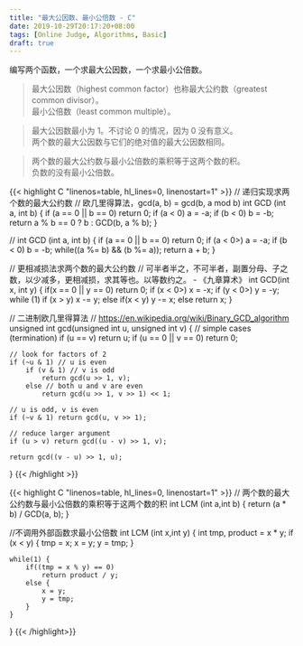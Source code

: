 ```yaml
---
title: "最大公因数、最小公倍数 - C"
date: 2019-10-29T20:17:20+08:00
tags: [Online Judge, Algorithms, Basic]
draft: true
---
```


<div class="diy-info">
编写两个函数，一个求最大公因数，一个求最小公倍数。<br/>
</div>

> 最大公因数（highest common factor）也称最大公约数（greatest common divisor）。<br/>
> 最小公倍数（least common multiple）。

> 最大公因数最小为 1。不讨论 0 的情况，因为 0 没有意义。<br/>
> 两个数的最大公因数与它们的绝对值的最大公因数相同。

> 两个数的最大公约数与最小公倍数的乘积等于这两个数的积。<br/>
> 负数的没有最小公倍数。

{{< highlight C "linenos=table, hl_lines=0, linenostart=1" >}}
// 递归实现求两个数的最大公约数
// 欧几里得算法，gcd(a, b) = gcd(b, a mod b)
int GCD (int a, int b)
{
    if (a == 0 || b == 0) return 0;
    if (a < 0) a = -a;
    if (b < 0) b = -b;
    return a % b == 0 ? b : GCD(b, a % b);
}

// 
int GCD (int a, int b)
{
    if (a == 0 || b == 0) return 0;
    if (a < 0>) a = -a;
    if (b < 0) b = -b;
    while((a %= b) && (b %= a));
	return a + b;
}

// 更相减损法求两个数的最大公约数
// 可半者半之，不可半者，副置分母、子之数，以少减多，更相减损，求其等也。以等数约之。 - 《九章算术》
int GCD(int x, int y)
{
    if(x == 0 || y == 0) return 0;
    if (x < 0>) x = -x;
    if (y < 0>) y = -y;
    while (1)
        if (x > y) x -= y;
        else if(x < y) y -= x;
        else return x;
}

// 二进制欧几里得算法
// https://en.wikipedia.org/wiki/Binary_GCD_algorithm
unsigned int gcd(unsigned int u, unsigned int v)
{
    // simple cases (termination)
    if (u == v) return u;
    if (u == 0 || v == 0) return 0;

    // look for factors of 2
    if (~u & 1) // u is even
        if (v & 1) // v is odd
            return gcd(u >> 1, v);
        else // both u and v are even
            return gcd(u >> 1, v >> 1) << 1;

    // u is odd, v is even
    if (~v & 1) return gcd(u, v >> 1);

    // reduce larger argument
    if (u > v) return gcd((u - v) >> 1, v);

    return gcd((v - u) >> 1, u);
}
{{< /highlight >}}


{{< highlight C "linenos=table, hl_lines=0, linenostart=1" >}}
// 两个数的最大公约数与最小公倍数的乘积等于这两个数的积
int LCM (int a,int b)
{
    return (a * b) / GCD(a, b);
}

//不调用外部函数求最小公倍数
int LCM (int x,int y)
{
    int tmp, product = x * y;
    if (x < y) {
        tmp = x;
        x = y;
        y = tmp;
    }

    while(1) {
        if((tmp = x % y) == 0)
            return product / y;
        else {
            x = y;
            y = tmp;
        }
    }
}
{{< /highlight>}}